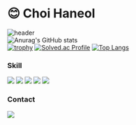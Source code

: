 # 😊 Choi Haneol
![header](https://capsule-render.vercel.app/api?type=waving&color=gradient&customColorList=0,2,2,5,30&height=110&text=Choi%20Haneol&fontSize=90&fontColor=#FFFFFF)<br/>
![Anurag's GitHub stats](https://github-readme-stats.vercel.app/api?username=Choi-Haneol&show_icons=true&theme=radical)<br/>
[![trophy](https://github-profile-trophy.vercel.app/?username=Choi-Haneol&theme=darkhub&column=7)](https://github.com/ryo-ma/github-profile-trophy)
[![Solved.ac
Profile](http://mazassumnida.wtf/api/v2/generate_badge?boj=soldream)](https://solved.ac/soldream)
[![Top Langs](https://github-readme-stats.vercel.app/api/top-langs/?username=anuraghazra&layout=compact&theme=radical)](https://github.com/anuraghazra/github-readme-stats)
### Skill
  <img src="https://img.shields.io/badge/HTML-E34F26?style=for-the-badge&logo=HTML5&logoColor=white"> <img src="https://img.shields.io/badge/CSS-1572B6?style=for-the-badge&logo=CSS3&logoColor=white"> <img src="https://img.shields.io/badge/c-A8B9CC?style=for-the-badge&logo=c&logoColor=white"> <img src="https://img.shields.io/badge/Java-007396?style=for-the-badge&logo=Java&logoColor=white"> <img src="https://img.shields.io/badge/Python-3776AB?style=for-the-badge&logo=Python&logoColor=white"> 
### Contact
<a href="https://www.instagram.com/haneol.c/" target="_blank"><img src="https://img.shields.io/badge/Instagram-E4405F?style=flat-square&logo=Instagram&logoColor=white"/></a>

